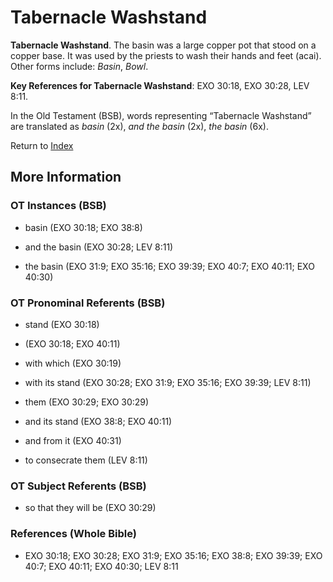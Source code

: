 # Tabernacle Washstand
**Tabernacle Washstand**. 
The basin was a large copper pot that stood on a copper base. It was used by the priests to wash their hands and feet (acai). 
Other forms include: 
*Basin*, *Bowl*. 


**Key References for Tabernacle Washstand**: 
EXO 30:18, EXO 30:28, LEV 8:11. 


In the Old Testament (BSB), words representing “Tabernacle Washstand” are translated as 
*basin* (2x), *and the basin* (2x), *the basin* (6x). 




Return to [Index](00-Index.md)

## More Information

### OT Instances (BSB)

* basin (EXO 30:18; EXO 38:8)

* and the basin (EXO 30:28; LEV 8:11)

* the basin (EXO 31:9; EXO 35:16; EXO 39:39; EXO 40:7; EXO 40:11; EXO 40:30)



### OT Pronominal Referents (BSB)

* stand (EXO 30:18)

*  (EXO 30:18; EXO 40:11)

* with which (EXO 30:19)

* with its stand (EXO 30:28; EXO 31:9; EXO 35:16; EXO 39:39; LEV 8:11)

* them (EXO 30:29; EXO 30:29)

* and its stand (EXO 38:8; EXO 40:11)

* and from it (EXO 40:31)

* to consecrate them (LEV 8:11)



### OT Subject Referents (BSB)

* so that they will be (EXO 30:29)



### References (Whole Bible)

* EXO 30:18; EXO 30:28; EXO 31:9; EXO 35:16; EXO 38:8; EXO 39:39; EXO 40:7; EXO 40:11; EXO 40:30; LEV 8:11



